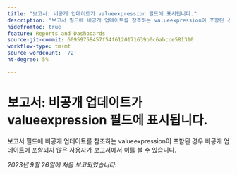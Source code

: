 ```yaml
---
title: "보고서: 비공개 업데이트가 valueexpression 필드에 표시됩니다."
description: "보고서 필드에 비공개 업데이트를 참조하는 valueexpression이 포함된 경우 비공개 업데이트에 포함되지 않은 사용자가 보고서에서 이를 볼 수 있습니다."
hidefromtoc: true
feature: Reports and Dashboards
source-git-commit: 60959758457f54f6120171639b0c6abcce581310
workflow-type: tm+mt
source-wordcount: '72'
ht-degree: 5%

---
```



# 보고서: 비공개 업데이트가 valueexpression 필드에 표시됩니다.

보고서 필드에 비공개 업데이트를 참조하는 valueexpression이 포함된 경우 비공개 업데이트에 포함되지 않은 사용자가 보고서에서 이를 볼 수 있습니다.

_2023년 9월 26일에 처음 보고되었습니다._
